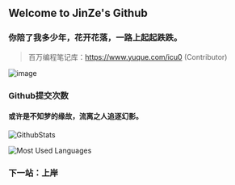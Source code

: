 ##  Welcome to JinZe's Github 

### 你陪了我多少年，花开花落，一路上起起跌跌。

> 百万编程笔记库：https://www.yuque.com/icu0 (Contributor)

![image](https://user-images.githubusercontent.com/84832795/212478754-bb2b6468-c2ef-486b-ae8b-a79a0faf715d.png)
<br/>


### Github提交次数<br/>
#### 或许是不知梦的缘故，流离之人追逐幻影。<br/>
![GithubStats](https://github-readme-stats.vercel.app/api?username=Jinzedev&show_icons=true&theme=dark&count_private=true)

<!-- github使用语言 -->
![Most Used Languages](https://github-readme-stats.vercel.app/api/top-langs/?username=Jinzedev&theme=dark&layout=compact) 

### 下一站：上岸
<br/>
